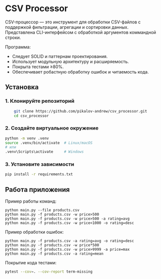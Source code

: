 # CSV Processor

CSV-процессор — это инструмент для обработки CSV-файлов с поддержкой фильтрации, 
агрегации и сортировки данных. Представлена CLI-интерфейсом с обработкой аргументов коммандной строки.

Программа:
* Следует SOLID и паттернам проектирования.
* Использует модульную архитектуру и расширяемость.
* Покрыта тестами ≥80%.
* Обеспечивает робастную обработку ошибок и читаемость кода.

## Установка

### 1. Клонируйте репозиторий
```bash  
    git clone https://github.com/pikalov-andrew/csv_processor.git   
    cd csv_processor
```
### 2. Создайте виртуальное окружение
```bash  
python -m venv .venv  
source .venv/bin/activate  # Linux/macOS  
# или  
.venv\Scripts\activate     # Windows
```
### 3. Установите зависимости
```bash 
pip install -r requirements.txt  
```
## Работа приложения
Пример работы команд:
```commandline
python main.py --file products.csv
python main.py -f products.csv -w price>500
python main.py -f products.csv -w price>500 -a rating=avg
python main.py -f products.csv -w price<1000 -o rating=desc
```
Пример обработки ошибок:
```commandline
python main.py -f products.csv -a rating=avg -o rating=desc
python main.py -f products.csv -w price*500
python main.py -f products.csv -w price>9999 -a price=max
python main.py -f products.csv -a rating=mean
```
Покрытие кода тестами:
```bash
pytest --cov=. --cov-report term-missing
```